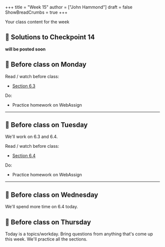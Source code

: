 +++
title = "Week 15"
author = ["John Hammond"]
draft = false
ShowBreadCrumbs = true
+++

Your class content for the week
<!--more-->

## 📖 Solutions to Checkpoint 14

**will be posted soon**

## 📅 Before class on Monday

Read / watch before class:
- [Section 6.3](/calc/chapter6/section3)

Do: 
- Practice homework on WebAssign

---

## 📅 Before class on Tuesday

We'll work on 6.3 and 6.4.

Read / watch before class:
- [Section 6.4](/calc/chapter6/section4)

Do: 
- Practice homework on WebAssign

---

## 📅 Before class on Wednesday
We'll spend more time on 6.4 today.


## 📅 Before class on Thursday

Today is a topics/workday. Bring questions from anything that's come up this week. We'll practice all the sections.

